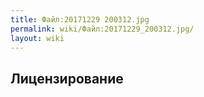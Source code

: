 ```yaml
---
title: Файл:20171229 200312.jpg
permalink: wiki/Файл:20171229_200312.jpg/
layout: wiki
---
```


## Лицензирование
